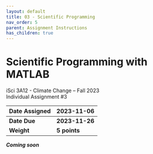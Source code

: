 ```yaml
---
layout: default
title: 03 - Scientific Programming
nav_order: 5
parent: Assignment Instructions
has_children: true
---
```


# Scientific Programming with MATLAB
iSci 3A12 - Climate Change – Fall 2023  
Individual Assignment #3

|Date Assigned|2023-11-06|
|:--|:--|
|**Date Due**|**2023-11-26**|
|**Weight**|**5 points**|

***Coming soon***